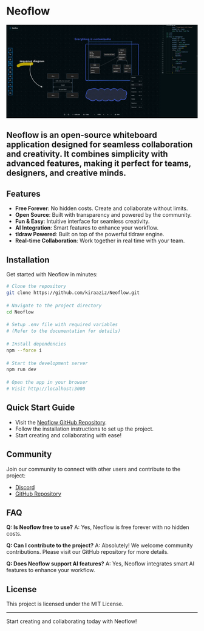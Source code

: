 # Neoflow
![Hero Screenshot](public/landing.webp)

Neoflow is an open-source whiteboard application designed for seamless collaboration and creativity. It combines simplicity with advanced features, making it perfect for teams, designers, and creative minds.
---
## Features

- **Free Forever**: No hidden costs. Create and collaborate without limits.
- **Open Source**: Built with transparency and powered by the community.
- **Fun & Easy**: Intuitive interface for seamless creativity.
- **AI Integration**: Smart features to enhance your workflow.
- **tldraw Powered**: Built on top of the powerful tldraw engine.
- **Real-time Collaboration**: Work together in real time with your team.

## Installation

Get started with Neoflow in minutes:

```bash
# Clone the repository
git clone https://github.com/kiraaziz/Neoflow.git

# Navigate to the project directory
cd Neoflow

# Setup .env file with required variables
# (Refer to the documentation for details)

# Install dependencies
npm --force i

# Start the development server
npm run dev

# Open the app in your browser
# Visit http://localhost:3000
```
 

## Quick Start Guide

- Visit the [Neoflow GitHub Repository](https://github.com/kiraaziz/Neoflow).
- Follow the installation instructions to set up the project.
- Start creating and collaborating with ease!

## Community

Join our community to connect with other users and contribute to the project:

- [Discord](https://discord.gg/4BpxBW5g)
- [GitHub Repository](https://github.com/kiraaziz/Neoflow)

## FAQ

**Q: Is Neoflow free to use?**
A: Yes, Neoflow is free forever with no hidden costs.

**Q: Can I contribute to the project?**
A: Absolutely! We welcome community contributions. Please visit our GitHub repository for more details.

**Q: Does Neoflow support AI features?**
A: Yes, Neoflow integrates smart AI features to enhance your workflow.

## License

This project is licensed under the MIT License. 

---

Start creating and collaborating today with Neoflow!
